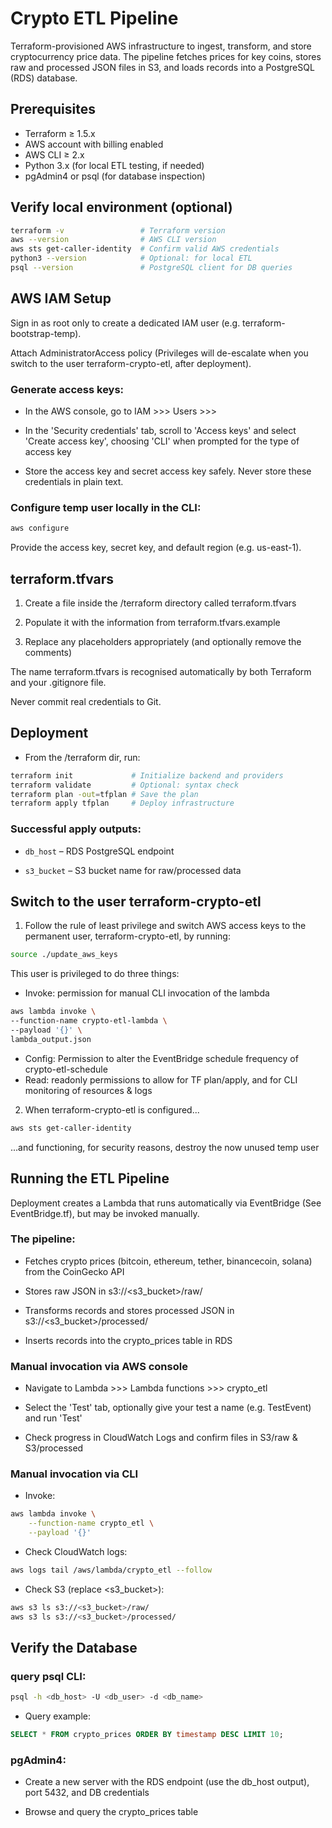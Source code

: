 # Crypto ETL Pipeline

Terraform-provisioned AWS infrastructure to ingest, transform, and store cryptocurrency price data.
The pipeline fetches prices for key coins, stores raw and processed JSON files in S3, and loads records into a PostgreSQL (RDS) database.

## Prerequisites

* Terraform ≥ 1.5.x
* AWS account with billing enabled
* AWS CLI ≥ 2.x
* Python 3.x (for local ETL testing, if needed)
* pgAdmin4 or psql (for database inspection)

## Verify local environment (optional)

```bash
terraform -v                 # Terraform version
aws --version                # AWS CLI version
aws sts get-caller-identity  # Confirm valid AWS credentials
python3 --version            # Optional: for local ETL
psql --version               # PostgreSQL client for DB queries
```

## AWS IAM Setup

Sign in as root only to create a dedicated IAM user (e.g. terraform-bootstrap-temp).

Attach AdministratorAccess policy (Privileges will de-escalate when you switch to the user terraform-crypto-etl, after deployment).

### Generate access keys:

- In the AWS console, go to IAM >>> Users >>> <Your-temp-user>

- In the 'Security credentials' tab, scroll to 'Access keys' and select 'Create access key', choosing 'CLI' when prompted for  the type of access key

- Store the access key and secret access key safely.
Never store these credentials in plain text.

### Configure temp user locally in the CLI:

```bash
aws configure
```
Provide the access key, secret key, and default region (e.g. us-east-1).

## terraform.tfvars

1. Create a file inside the /terraform directory called terraform.tfvars

2. Populate it with the information from terraform.tfvars.example

3. Replace any placeholders appropriately (and optionally remove the comments)

The name terraform.tfvars is recognised automatically by both Terraform and your .gitignore file.

Never commit real credentials to Git.

## Deployment

- From the /terraform dir, run:

```bash
terraform init             # Initialize backend and providers
terraform validate         # Optional: syntax check
terraform plan -out=tfplan # Save the plan
terraform apply tfplan     # Deploy infrastructure
```

### Successful apply outputs:

- `db_host` – RDS PostgreSQL endpoint

- `s3_bucket` – S3 bucket name for raw/processed data

## Switch to the user terraform-crypto-etl

1. Follow the rule of least privilege and switch AWS access keys to the permanent user, terraform-crypto-etl, by running:
```bash
source ./update_aws_keys
```
This user is privileged to do three things:
- Invoke: permission for manual CLI invocation of the lambda
```bash
aws lambda invoke \
--function-name crypto-etl-lambda \
--payload '{}' \
lambda_output.json
```
- Config: Permission to alter the EventBridge schedule frequency of crypto-etl-schedule
- Read:   readonly permissions to allow for TF plan/apply, and for CLI monitoring of resources & logs

2. When terraform-crypto-etl is configured...
```bash
aws sts get-caller-identity 
```
...and functioning, for security reasons, destroy the now unused temp user

## Running the ETL Pipeline

Deployment creates a Lambda that runs automatically via EventBridge (See EventBridge.tf), but may be invoked manually.

### The pipeline:

- Fetches crypto prices (bitcoin, ethereum, tether, binancecoin, solana) from the CoinGecko API

- Stores raw JSON in s3://<s3_bucket>/raw/

- Transforms records and stores processed JSON in s3://<s3_bucket>/processed/

- Inserts records into the crypto_prices table in RDS

### Manual invocation via AWS console

- Navigate to Lambda >>> Lambda functions >>> crypto_etl

- Select the 'Test' tab, optionally give your test a name (e.g. TestEvent) and run 'Test'

- Check progress in CloudWatch Logs and confirm files in S3/raw & S3/processed

### Manual invocation via CLI

- Invoke:
```bash
aws lambda invoke \
    --function-name crypto_etl \
    --payload '{}'
```

- Check CloudWatch logs:
```bash
aws logs tail /aws/lambda/crypto_etl --follow
```

- Check S3 (replace <s3_bucket>):
```bash
aws s3 ls s3://<s3_bucket>/raw/
aws s3 ls s3://<s3_bucket>/processed/
```

## Verify the Database

### query psql CLI:

``` bash
psql -h <db_host> -U <db_user> -d <db_name>
```
- Query example:
``` sql
SELECT * FROM crypto_prices ORDER BY timestamp DESC LIMIT 10;
```

### pgAdmin4:

- Create a new server with the RDS endpoint (use the db_host output), port 5432, and DB credentials

- Browse and query the crypto_prices table